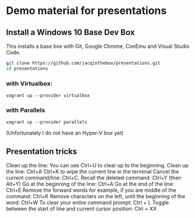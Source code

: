 # Demo material for presentations

## Install a Windows 10 Base Dev Box
This installs a base box with Git, Google Chrome, ConEmu and Visual Studio Code.

```bash
git clone https://github.com/jacqinthebox/presentations.git
cd presentations
```
### with Virtualbox:
```
vagrant up --provider virtualbox 
```
### with Parallels
```
vagrant up --provider parallels
```

(Unfortunately I do not have an Hyper-V box yet)

## Presentation tricks
Clean up the line: You can use Ctrl+U to clear up to the beginning.
Clean up the line: Ctrl+A Ctrl+K to wipe the current line in the terminal
Cancel the current command/line: Ctrl+C.
Recall the deleted command: Ctrl+Y (then Alt+Y)
Go at the beginning of the line: Ctrl+A
Go at the end of the line: Ctrl+E
Remove the forward words for example, if you are middle of the command: Ctrl+K
Remove characters on the left, until the beginning of the word: Ctrl+W
To clear your entire command prompt: Ctrl + L
Toggle between the start of line and current cursor position: Ctrl + XX
